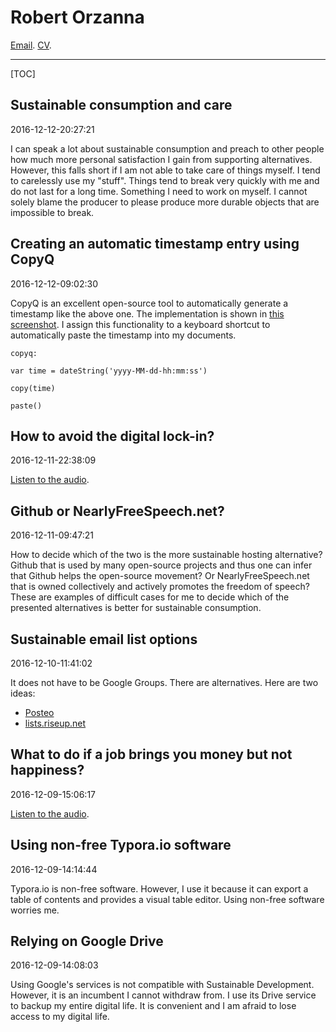 # Robert Orzanna

[Email](http://orzanna.de/email.png). [CV](http://orzanna.de/CV.pdf).

------



[TOC]

## Sustainable consumption and care

2016-12-12-20:27:21

I can speak a lot about sustainable consumption and preach to other people how much more personal satisfaction I gain from supporting alternatives. However, this falls short if I am not able to take care of things myself. I tend to carelessly use my "stuff". Things tend to break very quickly with me and do not last for a long time. Something I need to work on myself. I cannot solely blame the producer to please produce more durable objects that are impossible to break.

## Creating an automatic timestamp entry using CopyQ

2016-12-12-09:02:30

CopyQ is an excellent open-source tool to automatically generate a timestamp like the above one. The implementation is shown in [this screenshot](copyq-timestamp.png). I assign this functionality to a keyboard shortcut to automatically paste the timestamp into my documents. 

`copyq:`

`var time = dateString('yyyy-MM-dd-hh:mm:ss')`

`copy(time)`

`paste()`

## How to avoid the digital lock-in?

2016-12-11-22:38:09

[Listen to the audio](digital-lock-in.mp3).

## Github or NearlyFreeSpeech.net?

2016-12-11-09:47:21

How to decide which of the two is the more sustainable hosting alternative? Github that is used by many open-source projects and thus one can infer that Github helps the open-source movement? Or NearlyFreeSpeech.net that is owned collectively and actively promotes the freedom of speech? These are examples of difficult cases for me to decide which of the presented alternatives is better for sustainable consumption. 

## Sustainable email list options

2016-12-10-11:41:02

It does not have to be Google Groups. There are alternatives. Here are two ideas:

- [Posteo](https://posteo.de/en/help/does-posteo-offer-mailing-lists) 
- [lists.riseup.net](https://lists.riseup.net/www/)

## What to do if a job brings you money but not happiness?

2016-12-09-15:06:17

[Listen to the audio](job-money-happiness.mp3).

## Using non-free Typora.io software

2016-12-09-14:14:44

Typora.io is non-free software. However, I use it because it can export a table of contents and provides a visual table editor. Using non-free software worries me.

## Relying on Google Drive

2016-12-09-14:08:03

Using Google's services is not compatible with Sustainable Development. However, it is an incumbent I cannot withdraw from. I use its Drive service to backup my entire digital life. It is convenient and I am afraid to lose access to my digital life.